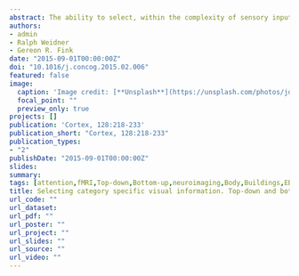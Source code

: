 ```yaml
---
abstract: The ability to select, within the complexity of sensory input, the information most relevant for our purposes is influenced by both internal settings (i.e., top-down control) and salient features of external stimuli (i.e., bottom-up control). We here investigated using fMRI the neural underpinning of the interaction of top-down and bottom-up processes, as well as their effects on extrastriate areas processing visual stimuli in a category-selective fashion. We presented photos of bodies or buildings embedded into frequency-matched visual noise to the subjects. Stimulus saliency changed gradually due to an altered degree to which photos stood-out in relation to the surrounding noise (hence generating stronger bottom-up control signals). Top-down settings were manipulated via instruction. Participants were asked to attend one stimulus category (i.e., “is there a body?” or “is there a building?”). Highly salient stimuli that were inconsistent with participants’ attentional top-down template activated the inferior frontal junction and dorsal parietal regions bilaterally. Stimuli consistent with participants’ current attentional set additionally activated insular cortex and the parietal operculum. Furthermore, the extrastriate body area (EBA) exhibited increased neural activity when attention was directed to bodies. However, the latter effect was found only when stimuli were presented at intermediate saliency levels, thus suggesting a top-down modulation of this region only in the presence of weak bottom-up signals. Taken together, our results highlight the role of the inferior frontal junction and posterior parietal regions in integrating bottom-up and top-down attentional control signals.
authors:
- admin
- Ralph Weidner
- Gereon R. Fink
date: "2015-09-01T00:00:00Z"
doi: "10.1016/j.concog.2015.02.006"
featured: false
image:
  caption: 'Image credit: [**Unsplash**](https://unsplash.com/photos/jdD8gXaTZsc)'
  focal_point: ""
  preview_only: true
projects: []
publication: 'Cortex, 128:218-233'
publication_short: "Cortex, 128:218-233"
publication_types:
- "2"
publishDate: "2015-09-01T00:00:00Z"
slides: 
summary:
tags: [attention,fMRI,Top-down,Bottom-up,neuroimaging,Body,Buildings,EBA,PPA,parietal cortex]
title: Selecting category specific visual information. Top-down and bottom-up control of object based attention
url_code: ""
url_dataset: 
url_pdf: ""
url_poster: ""
url_project: ""
url_slides: ""
url_source: ""
url_video: ""
---
```

